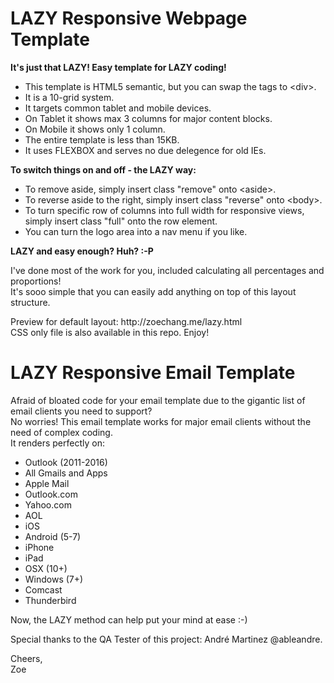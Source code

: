 # <h1>LAZY Responsive Webpage Template</h1>
<p>
<strong>It's just that LAZY! Easy template for LAZY coding!</strong>
</p>
<ul>
<li> This template is HTML5 semantic, but you can swap the tags to &lt;div&gt;.</li>
<li> It is a 10-grid system.</li>
<li> It targets common tablet and mobile devices.</li>
<li> On Tablet it shows max 3 columns for major content blocks.</li>
<li> On Mobile it shows only 1 column.</li>
<li> The entire template is less than 15KB.</li>
<li> It uses FLEXBOX and serves no due delegence for old IEs.</li>
</ul>
<p>
<strong>To switch things on and off - the LAZY way:</strong>
</p>
<ul>
<li> To remove aside, simply insert class "remove" onto &lt;aside&gt;.</li>
<li> To reverse aside to the right, simply insert class "reverse" onto &lt;body&gt;.</li>
<li> To turn specific row of columns into full width for responsive views, simply insert class "full" onto the row element.</li>
<li> You can turn the logo area into a nav menu if you like.</li>
</ul>
<p>
<strong>LAZY and easy enough? Huh? :-P</strong>
</p>
<p>
I've done most of the work for you, included calculating all percentages and proportions!<br>
It's sooo simple that you can easily add anything on top of this layout structure.
</p>
<p>
Preview for default layout: http://zoechang.me/lazy.html<br>
CSS only file is also available in this repo. Enjoy!
</p>
<h1>LAZY Responsive Email Template</h1>
<p>Afraid of bloated code for your email template due to the gigantic list of email clients you need to support?<br>
No worries! This email template works for major email clients without the need of complex coding.<br>
It renders perfectly on:
</p>
<ul>
  <li>Outlook (2011-2016)</li>
  <li>All Gmails and Apps</li>
  <li>Apple Mail</li>
  <li>Outlook.com</li>
  <li>Yahoo.com</l>
  <li>AOL</li>
  <li>iOS</li>
  <li>Android (5-7)</li>
  <li>iPhone</li>
  <li>iPad</li>
  <li>OSX (10+)</li>
  <li>Windows (7+)</li>
  <li>Comcast</li>
  <li>Thunderbird</li>
</ul>
<p>Now, the LAZY method can help put your mind at ease :-)</p>
<p>
Special thanks to the QA Tester of this project: André Martinez @ableandre.
</p>
<p>
Cheers,<br>
Zoe
</p>
